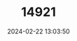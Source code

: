 ---
title: "14921"
category: "Nyctalus aviator"
draft: false
date: 2024-02-22 13:03:50
languages:
  English: ["Birdlike Noctule", "Japanese Large Noctule"]
  Russian: ["Vostochnaya Vechernitsa", "Yaponskaya Vechernitsa"]
---